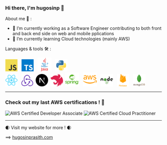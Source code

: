 ### Hi there, I'm hugosinp 👋

About me 🚀 :

- 🔭 I’m currently working as a Software Engineer contributing to both front and back end side on web and mobile pplications
- 🌱 I’m currently learning Cloud technologies (mainly AWS)

Languages & tools 🛠️ :

<div>
<img src="https://github.com/devicons/devicon/blob/master/icons/javascript/javascript-original.svg" title="JavaScript" alt="JavaScript" width="40" height="40"/>
&nbsp;
<img src="https://github.com/devicons/devicon/blob/master/icons/typescript/typescript-original.svg" title="TypeScript" alt="TypeScript" width="40" height="40"/>
&nbsp;
<img src="https://github.com/devicons/devicon/blob/master/icons/java/java-original-wordmark.svg" title="Java" alt="Java" width="45" height="45"/>
&nbsp;
<img src="https://github.com/devicons/devicon/blob/master/icons/python/python-original.svg" title="Python" alt="Python" width="40" height="40"/>&nbsp;
</div>

<div>
<img src="https://github.com/devicons/devicon/blob/master/icons/react/react-original.svg" title="React" alt="React" width="40" height="40"/>
&nbsp;
<img src="https://github.com/devicons/devicon/blob/master/icons/redux/redux-original.svg" title="Redux" alt="Redux " width="38" height="38"/>&nbsp;
<img src="https://github.com/devicons/devicon/blob/master/icons/nextjs/nextjs-original.svg" title="Nextjs" alt="Nextjs" width="40" height="40"/>&nbsp;
<img src="https://github.com/devicons/devicon/blob/master/icons/nestjs/nestjs-original.svg" title="Nestjs" alt="Nestjs" width="40" height="40"/>&nbsp;
<img src="https://github.com/devicons/devicon/blob/master/icons/spring/spring-original-wordmark.svg" title="Spring" alt="Spring" width="45" height="45"/>
&nbsp;
<img src="https://github.com/devicons/devicon/blob/master/icons/amazonwebservices/amazonwebservices-plain-wordmark.svg" title="AWS" alt="AWS" width="45" height="45"/>
&nbsp;
<img src="https://github.com/devicons/devicon/blob/master/icons/nodejs/nodejs-original-wordmark.svg" title="NodeJS" alt="NodeJS" width="40" height="40"/>
&nbsp;
<img src="https://github.com/devicons/devicon/blob/master/icons/firebase/firebase-plain-wordmark.svg" title="Firebase" alt="Firebase" width="40" height="40"/>
&nbsp;
<img src="https://github.com/devicons/devicon/blob/master/icons/mongodb/mongodb-original-wordmark.svg" title="MongoDB" alt="MongoDB" width="40" height="40"/>
&nbsp;
</div>

---

### Check out my last AWS certifications ! 🎉

<div style="text-decoration: none">
    <a style="text-decoration: none" target="_blank" href="https://www.credly.com/badges/037aa72c-4b84-4a7c-b44f-62b85d385ba6/public_url">
        <img style="text-decoration: none" src="https://sinp-public-bucket.s3.eu-west-3.amazonaws.com/logos/aws-certified-developer-associate.png" title="AWS Certified Developer Associate" alt="AWS Certified Developer Associate" width="100" height="100"/>
    </a>
    <a style="text-decoration: none" target="_blank" href="https://www.credly.com/badges/94a9ab49-3788-40d0-9dc3-fd2d2785c676/public_url">
        <img style="text-decoration: none" src="https://sinp-public-bucket.s3.eu-west-3.amazonaws.com/logos/aws-certified-cloud-practitioner.png" title="AWS Certified Cloud Practitioner" alt="AWS Certified Cloud Practitioner" width="100" height="100"/>
    </a>
</div>

---

🌒 Visit my website for more ! 🌒

==> <a href="https://www.hugosinprasith.com" target="_blank">hugosinprasith.com</a>

<!--
**hugosinp/hugosinp** is a ✨ _special_ ✨ repository because its `README.md` (this file) appears on your GitHub profile.

Here are some ideas to get you started:

- 🔭 I’m currently working on ...
- 🌱 I’m currently learning Blockchain dev (ethers.js & Solidity)
- 👯 I’m looking to collaborate on ...
- 🤔 I’m looking for help with ...
- 💬 Ask me about ...
- 📫 How to reach me: ...
- 😄 Pronouns: ...
- ⚡ Fun fact: ...
-->
